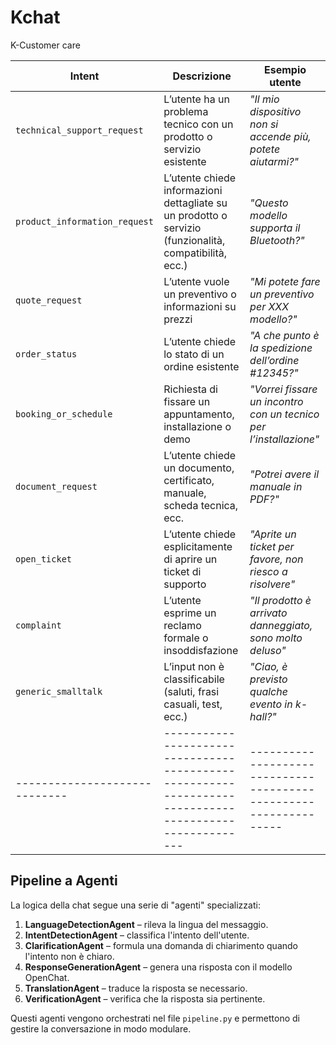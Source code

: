 # Kchat

K-Customer care

| **Intent**                    | **Descrizione**                                                                                        | **Esempio utente**                                                |
| ----------------------------- | ------------------------------------------------------------------------------------------------------ | ----------------------------------------------------------------- |
| `technical_support_request`   | L’utente ha un problema tecnico con un prodotto o servizio esistente                                   | *"Il mio dispositivo non si accende più, potete aiutarmi?"*       |
| `product_information_request` | L’utente chiede informazioni dettagliate su un prodotto o servizio (funzionalità, compatibilità, ecc.) | *"Questo modello supporta il Bluetooth?"*                         |
| `quote_request`               | L’utente vuole un preventivo o informazioni su prezzi                                                  | *"Mi potete fare un preventivo per XXX modello?"*                 |
| `order_status`                | L’utente chiede lo stato di un ordine esistente                                                        | *"A che punto è la spedizione dell’ordine #12345?"*               |
| `booking_or_schedule`         | Richiesta di fissare un appuntamento, installazione o demo                                             | *"Vorrei fissare un incontro con un tecnico per l’installazione"* |
| `document_request`            | L’utente chiede un documento, certificato, manuale, scheda tecnica, ecc.                               | *"Potrei avere il manuale in PDF?"*                               |
| `open_ticket`                 | L’utente chiede esplicitamente di aprire un ticket di supporto                                         | *"Aprite un ticket per favore, non riesco a risolvere"*           |
| `complaint`                   | L’utente esprime un reclamo formale o insoddisfazione                                                  | *"Il prodotto è arrivato danneggiato, sono molto deluso"*         |
| `generic_smalltalk`           | L’input non è classificabile (saluti, frasi casuali, test, ecc.)                                       | *"Ciao, è previsto qualche evento in k-hall?"*                    |
| ----------------------------- | ------------------------------------------------------------------------------------------------------ | ----------------------------------------------------------------- |

## Pipeline a Agenti

La logica della chat segue una serie di "agenti" specializzati:

1. **LanguageDetectionAgent** – rileva la lingua del messaggio.
2. **IntentDetectionAgent** – classifica l'intento dell'utente.
3. **ClarificationAgent** – formula una domanda di chiarimento quando l'intento non è chiaro.
4. **ResponseGenerationAgent** – genera una risposta con il modello OpenChat.
5. **TranslationAgent** – traduce la risposta se necessario.
6. **VerificationAgent** – verifica che la risposta sia pertinente.

Questi agenti vengono orchestrati nel file `pipeline.py` e permettono di gestire la conversazione in modo modulare.
